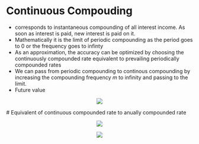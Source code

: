 # Continuous Compouding

- corresponds to instantaneous compounding of all interest income. As soon as interest is paid, new interest is paid on it. 
- Mathematically it is the limit of periodic compounding as the period goes to 0 or the frequency goes to infinty
- As an approximation, the accuracy can be optimized by choosing the continuously compounded rate equivalent to prevailing periodically compounded rates
- We can pass from periodic compounding to continous compounding by increasing the compounding frequency _m_ to infinity and passing to the limit.
- Future value 
<p align="center">
<img src="https://render.githubusercontent.com/render/math?math=P(t) = e^{rt} X">
</p>
# Equivalent of continuous compounded rate to anually compounded rate
<p align="center">
<img src="https://render.githubusercontent.com/render/math?math=e^{r_ct} = (1 %2B r_a)^t">
</p>
<p align="center">
<img src="https://render.githubusercontent.com/render/math?math=r_c = log(1 %2B r_a)">
</p>
